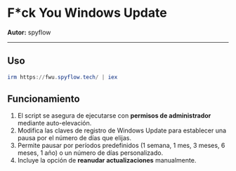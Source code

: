 # F\*ck You Windows Update

**Autor:** spyflow

---

## Uso

```powershell
irm https://fwu.spyflow.tech/ | iex
```

## Funcionamiento

1. El script se asegura de ejecutarse con **permisos de administrador** mediante auto-elevación.
2. Modifica las claves de registro de Windows Update para establecer una pausa por el número de días que elijas.
3. Permite pausar por períodos predefinidos (1 semana, 1 mes, 3 meses, 6 meses, 1 año) o un número de días personalizado.
4. Incluye la opción de **reanudar actualizaciones** manualmente.


